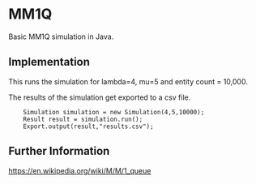 # MM1Q

Basic MM1Q simulation in Java.

## Implementation

This runs the simulation for lambda=4, mu=5 and entity count = 10,000.

The results of the simulation get exported to a csv file.

        Simulation simulation = new Simulation(4,5,10000);
        Result result = simulation.run();
        Export.output(result,"results.csv");

## Further Information

https://en.wikipedia.org/wiki/M/M/1_queue
